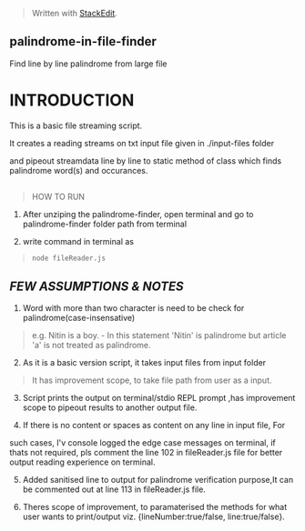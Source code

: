 


> Written with [StackEdit](https://stackedit.io/).

## palindrome-in-file-finder

Find line by line palindrome from large file
# INTRODUCTION
This is a basic file streaming script.

It creates a reading streams on txt input file given in ./input-files folder

and pipeout streamdata line by line to static method of class which finds palindrome word(s) and occurances.

## 

> HOW TO RUN
1. After unziping the palindrome-finder, open terminal and go to palindrome-finder folder path from terminal

2. write command in terminal as

  

>   `node fileReader.js`

  

## *FEW ASSUMPTIONS & NOTES*

  

1. Word with more than two character is need to be check for palindrome(case-insensative)

> e.g. Nitin is a boy. - In this statement 'Nitin' is palindrome but
> article 'a' is not treated as palindrome.

2. As it is a basic version script, it takes input files from input folder

> It has improvement scope, to take file path from user as a input.

3. Script prints the output on terminal/stdio REPL prompt ,has improvement scope to pipeout results to another output file.

4. If there is no content or spaces as content on any line in input file, For

such cases, I'v console logged the edge case messages on terminal, if thats not required, pls comment the line 102 in fileReader.js file for better output reading experience on terminal.

5. Added sanitised line to output for palindrome verification purpose,It can be commented out at line 113 in fileReader.js file.

6. Theres scope of improvement, to paramaterised the methods for what user wants to print/output viz. {lineNumber:true/false, line:true/false}.